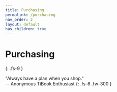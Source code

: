 ```yaml
---
title: Purchasing
permalink: /purchasing
nav_order: 2
layout: default
has_children: true
---
```


# Purchasing
{: .fs-9 }

"Always have a plan when you shop."<br>
-- Anonymous TiBook Enthusiast
{: .fs-6 .fw-300 }
